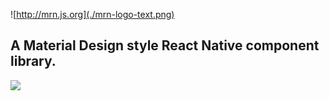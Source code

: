 ![http://mrn.js.org](./mrn-logo-text.png)
## A Material Design style React Native component library.

![](http://mrn.js.org/badge.svg)